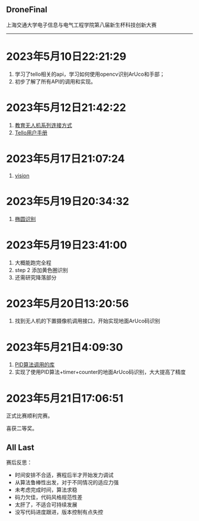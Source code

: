 DroneFinal
---

上海交通大学电子信息与电气工程学院第八届新生杯科技创新大赛

---

# 2023年5月10日22:21:29

1. 学习了tello相关的api，学习如何使用opencv识别ArUco和手部；
2. 初步了解了所有API的调用和实现。

# 2023年5月12日21:42:22

1. [教育无人机系列连接方式](https://robomaster-dev.readthedocs.io/zh_CN/latest/python_sdk/connection.html#telloconn)
2. [Tello用户手册](https://manuals.plus/zh-CN/%E7%91%9E%E6%B3%BD%E7%A7%91%E6%8A%80/%E7%89%B9%E4%B9%90%E9%A3%9E%E6%9C%BA%E6%89%8B%E5%86%8C#aircraft_diagram)

# 2023年5月17日21:07:24
1. [vision](https://robomaster-dev.readthedocs.io/zh_CN/latest/python_sdk/robomaster.html#module-robomaster.vision)

# 2023年5月19日20:34:32
1. [椭圆识别](https://blog.csdn.net/qq_33950926/article/details/111409635)

# 2023年5月19日23:41:00
1. 大概能跑完全程
2. step 2 添加黄色圈识别
3. 还需研究降落部分

# 2023年5月20日13:20:56
1. 找到无人机的下置摄像机调用接口，开始实现地面ArUco码识别

# 2023年5月21日4:09:30
1. [PID算法调用的库](https://github.com/m-lundberg/simple-pid)
2. 实现了使用PID算法+timer+counter的地面ArUco码识别，大大提高了精度

# 2023年5月21日17:06:51
正式比赛顺利完赛。


喜获二等奖。


All Last
---

赛后反思：
- 时间安排不合适，赛程后半才开始发力调试
- 从算法鲁棒性出发，对于不同情况的适应力强
- 未考虑完成时间，算法求稳
- 码力欠佳，代码风格规范性差
- 太肝了，不适合可持续发展
- 没写代码进度跟进，版本控制有点失控
